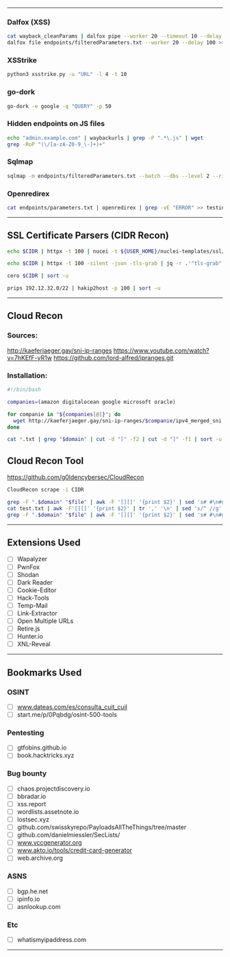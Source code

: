 -- - 
### Dalfox (XSS)
```bash
cat wayback_cleanParams | dalfox pipe --worker 20 --timeout 10 --delay 100
dalfox file endpoints/filteredParameters.txt --worker 20 --delay 100 >> testing/xss_results.txt 2> testing/dalfox_errors.log
```

### XSStrike
```bash
python3 xsstrike.py -u "URL" -l 4 -t 10
```

### go-dork 
```bash
go-dork -e google -q "QUERY" -p 50
```

### Hidden endpoints on JS files

``` bash
echo "admin.example.com" | waybackurls | grep -P ".*\.js" | wget
grep -RoP "(\/[a-zA-Z0-9_\-]+)+"
```

### Sqlmap
```bash
sqlmap -m endpoints/filteredParameters.txt --batch --dbs --level 2 --risk 2 --timeout 10 --tamper="space2comment,between,randomcase" > testing/sqli_results.txt
```

### Openredirex
```bash
cat endpoints/parameters.txt | openredirex | grep -vE "ERROR" >> testing/openRedirect_results.txt
```

---
## SSL Certificate Parsers (CIDR Recon)

```bash
echo $CIDR | httpx -t 100 | nucei -t ${USER_HOME}/nuclei-templates/ssl/ssl-dns-names.yaml | cut -d " " -f7|cut -d "]" - f1 | sed 's/[//' | sed 's/,/\n/g'| sort -u 
```

```bash
echo $CIDR | httpx -t 100 -silent -json -tls-grab | jq -r .'"tls-grab".dns_names[]' | sort -u 
```

```bash
cero $CIDR | sort -u 
```

```bash
prips 192.12.32.0/22 | hakip2host -p 100 | sort -u
```

--- 
## Cloud Recon 

### Sources: 
http://kaeferjaeger.gay/sni-ip-ranges
https://www.youtube.com/watch?v=7hKEfF-yR1w
https://github.com/lord-alfred/ipranges.git

### Installation: 

```bash
#!/bin/bash

companies=(amazon digitalocean google microsoft oracle)

for companie in "${companies[@]}"; do
  wget http://kaeferjaeger.gay/sni-ip-ranges/$companie/ipv4_merged_sni.txt -O ipv4_${companie}_merged_sni.txt
done

cat *.txt | grep "$domain" | cut -d "[" -f2 | cut -d "]" -f1 | sort -u | grep "$domain"
```

## Cloud Recon Tool
https://github.com/g0ldencybersec/CloudRecon

```bash 
CloudRecon scrape -i CIDR 

grep -F ".$domain" "$file" | awk -F '[][]' '{print $2}' | sed 's# #\n#g' | grep ".$domain" | sort -fu | cut -d ',' -f1 | sort -u
cat test.txt | awk -F'[][]' '{print $2}' | tr ',' '\n' | sed 's/^ //g' | sort -u ----> encuentra todos los dominios
grep -F ".$domain" "$file" | awk -F '[][]' '{print $2}' | sed 's# #\n#g' | sort -fu | cut -d ',' -f1 | sort -u

```

--- 
## Extensions Used

- [ ] Wapalyzer
- [ ] PwnFox
- [ ] Shodan
- [ ] Dark Reader
- [ ] Cookie-Editor
- [ ] Hack-Tools
- [ ] Temp-Mail
- [ ] Link-Extractor
- [ ] Open Multiple URLs
- [ ] Retire.js
- [ ] Hunter.io
- [ ] XNL-Reveal

---
## Bookmarks Used

### OSINT
- [ ] www.dateas.com/es/consulta_cuit_cuil
- [ ] start.me/p/0Pqbdg/osint-500-tools
### Pentesting
- [ ] gtfobins.github.io
- [ ] book.hacktricks.xyz
### Bug bounty
- [ ] chaos.projectdiscovery.io
- [ ] bbradar.io
- [ ] xss.report
- [ ] wordlists.assetnote.io
- [ ] lostsec.xyz
- [ ] github.com/swisskyrepo/PayloadsAllTheThings/tree/master
- [ ] github.com/danielmiessler/SecLists/
- [ ] www.vccgenerator.org
- [ ] www.akto.io/tools/credit-card-generator
- [ ] web.archive.org
### ASNS
- [ ] bgp.he.net
- [ ] ipinfo.io
- [ ] asnlookup.com
### Etc
- [ ] whatismyipaddress.com

----
